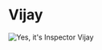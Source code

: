 # Vijay

![Yes, it's Inspector Vijay](http://f.tqn.com/y/bollywood/1/S/M/-/-/-/Inspector-Vijay-Khanna-in-Zanjeer.jpg)
